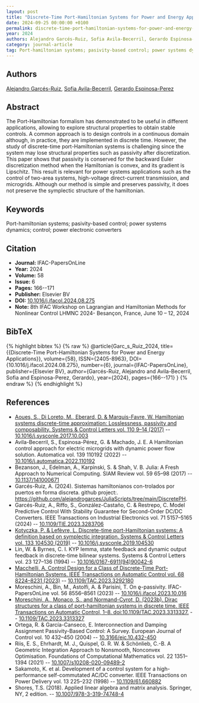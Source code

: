 ```yaml
---
layout: post
title: "Discrete-Time Port-Hamiltonian Systems for Power and Energy Applications"
date: 2024-09-25 00:00:00 +0100
permalink: discrete-time-port-hamiltonian-systems-for-power-and-energy-applications
year: 2024
authors: Alejandro Garcés-Ruiz, Sofia Avila-Becerril, Gerardo Espinosa-Perez
category: journal-article
tag: Port-hamiltonian systems; pasivity-based control; power systems dynamics; control; power electronic converters
---
```

 
## Authors
[Alejandro Garcés-Ruiz](authors/alejandro-garces-ruiz), [Sofia Avila-Becerril](authors/sofia-avila-becerril), [Gerardo Espinosa-Perez](authors/gerardo-espinosa-perez)
 
## Abstract
The Port-Hamiltonian formalism has demonstrated to be useful in different applications, allowing to explore structural properties to obtain stable controls. A common approach is to design controls in a continuous domain although, in practice, they are implemented in discrete time. However, the study of discrete-time port-Hamiltonian systems is challenging since the system may lose structural properties such as passivity after discretization. This paper shows that passivity is conserved for the backward Euler discretization method when the Hamiltonian is convex, and its gradient is Lipschitz. This result is relevant for power systems applications such as the control of two-area systems, high-voltage direct-current transmission, and microgrids. Although our method is simple and preserves passivity, it does not preserve the symplectic structure of the hamiltonian.
 
## Keywords
Port-hamiltonian systems; pasivity-based control; power systems dynamics; control; power electronic converters
 
## Citation
- **Journal:** IFAC-PapersOnLine
- **Year:** 2024
- **Volume:** 58
- **Issue:** 6
- **Pages:** 166--171
- **Publisher:** Elsevier BV
- **DOI:** [10.1016/j.ifacol.2024.08.275](https://doi.org/10.1016/j.ifacol.2024.08.275)
- **Note:** 8th IFAC Workshop on Lagrangian and Hamiltonian Methods for Nonlinear Control LHMNC 2024- Besançon, France, June 10 – 12, 2024
 
## BibTeX
{% highlight bibtex %}
{% raw %}
@article{Garc_s_Ruiz_2024,
  title={{Discrete-Time Port-Hamiltonian Systems for Power and Energy Applications}},
  volume={58},
  ISSN={2405-8963},
  DOI={10.1016/j.ifacol.2024.08.275},
  number={6},
  journal={IFAC-PapersOnLine},
  publisher={Elsevier BV},
  author={Garcés-Ruiz, Alejandro and Avila-Becerril, Sofia and Espinosa-Perez, Gerardo},
  year={2024},
  pages={166--171}
}
{% endraw %}
{% endhighlight %}
 
## References
- [Aoues, S., Di Loreto, M., Eberard, D. & Marquis-Favre, W. Hamiltonian systems discrete-time approximation: Losslessness, passivity and composability. Systems &amp; Control Letters vol. 110 9–14 (2017)](hamiltonian-systems-discrete-time-approximation-losslessness-passivity-and-composability) -- [10.1016/j.sysconle.2017.10.003](https://doi.org/10.1016/j.sysconle.2017.10.003)
- Avila-Becerril, S., Espinosa-Pérez, G. & Machado, J. E. A Hamiltonian control approach for electric microgrids with dynamic power flow solution. Automatica vol. 139 110192 (2022) -- [10.1016/j.automatica.2022.110192](https://doi.org/10.1016/j.automatica.2022.110192)
- Bezanson, J., Edelman, A., Karpinski, S. & Shah, V. B. Julia: A Fresh Approach to Numerical Computing. SIAM Review vol. 59 65–98 (2017) -- [10.1137/141000671](https://doi.org/10.1137/141000671)
- Garcés-Ruiz, A. (2024). Sistemas hamiltonianos con-trolados por puertos en forma discreta. github project:. https://github.com/alejandrogarces/JuliaScripts/tree/main/DiscretePH.
- Garcés-Ruiz, A., Riffo, S., González-Castaño, C. & Restrepo, C. Model Predictive Control With Stability Guarantee for Second-Order DC/DC Converters. IEEE Transactions on Industrial Electronics vol. 71 5157–5165 (2024) -- [10.1109/TIE.2023.3283706](https://doi.org/10.1109/TIE.2023.3283706)
- [Kotyczka, P. & Lefèvre, L. Discrete-time port-Hamiltonian systems: A definition based on symplectic integration. Systems &amp; Control Letters vol. 133 104530 (2019)](discrete-time-port-hamiltonian-systems-a-definition-based-on-symplectic-integration) -- [10.1016/j.sysconle.2019.104530](https://doi.org/10.1016/j.sysconle.2019.104530)
- Lin, W. & Byrnes, C. I. KYP lemma, state feedback and dynamic output feedback in discrete-time bilinear systems. Systems &amp; Control Letters vol. 23 127–136 (1994) -- [10.1016/0167-6911(94)90042-6](https://doi.org/10.1016/0167-6911(94)90042-6)
- [Macchelli, A. Control Design for a Class of Discrete-Time Port-Hamiltonian Systems. IEEE Transactions on Automatic Control vol. 68 8224–8231 (2023)](control-design-for-a-class-of-discrete-time-port-hamiltonian-systems) -- [10.1109/TAC.2023.3292180](https://doi.org/10.1109/TAC.2023.3292180)
- Moreschini, A., Bin, M., Astolfi, A. & Parisini, T. On ϱ-passivity. IFAC-PapersOnLine vol. 56 8556–8561 (2023) -- [10.1016/j.ifacol.2023.10.016](https://doi.org/10.1016/j.ifacol.2023.10.016)
- [Moreschini, A., Monaco, S., and Normand-Cyrot, D. (2023b). Dirac structures for a class of port-hamiltonian systems in discrete time. IEEE Transactions on Automatic Control, 1–8. doi:10.1109/TAC.2023.3313327.](dirac-structures-for-a-class-of-port-hamiltonian-systems-in-discrete-time) -- [10.1109/TAC.2023.3313327](https://doi.org/10.1109/TAC.2023.3313327)
- Ortega, R. & García-Canseco, E. Interconnection and Damping Assignment Passivity-Based Control: A Survey. European Journal of Control vol. 10 432–450 (2004) -- [10.3166/ejc.10.432-450](https://doi.org/10.3166/ejc.10.432-450)
- Riis, E. S., Ehrhardt, M. J., Quispel, G. R. W. & Schönlieb, C.-B. A Geometric Integration Approach to Nonsmooth, Nonconvex Optimisation. Foundations of Computational Mathematics vol. 22 1351–1394 (2021) -- [10.1007/s10208-020-09489-2](https://doi.org/10.1007/s10208-020-09489-2)
- Sakamoto, K. et al. Development of a control system for a high-performance self-commutated AC/DC converter. IEEE Transactions on Power Delivery vol. 13 225–232 (1998) -- [10.1109/61.660882](https://doi.org/10.1109/61.660882)
- Shores, T.S. (2018). Applied linear algebra and matrix analysis. Springer, NY, 2 edition. -- [10.1007/978-3-319-74748-4](https://doi.org/10.1007/978-3-319-74748-4)

